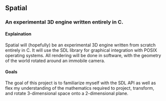 ## Spatial

### An experimental 3D engine written entirely in C.

#### Explaination

Spatial will (hopefully) be an experimental 3D engine written from scratch entirely in C. It will use the SDL library for graphical integration with POSIX operating systems. All rendering will be done in software, with the geometry of the world rotated around an immobile camera.

#### Goals

The goal of this project is to familiarize myself with the SDL API as well as flex my understanding of the mathematics required to project, transform, and rotate 3-dimensional space onto a 2-dimensional plane.